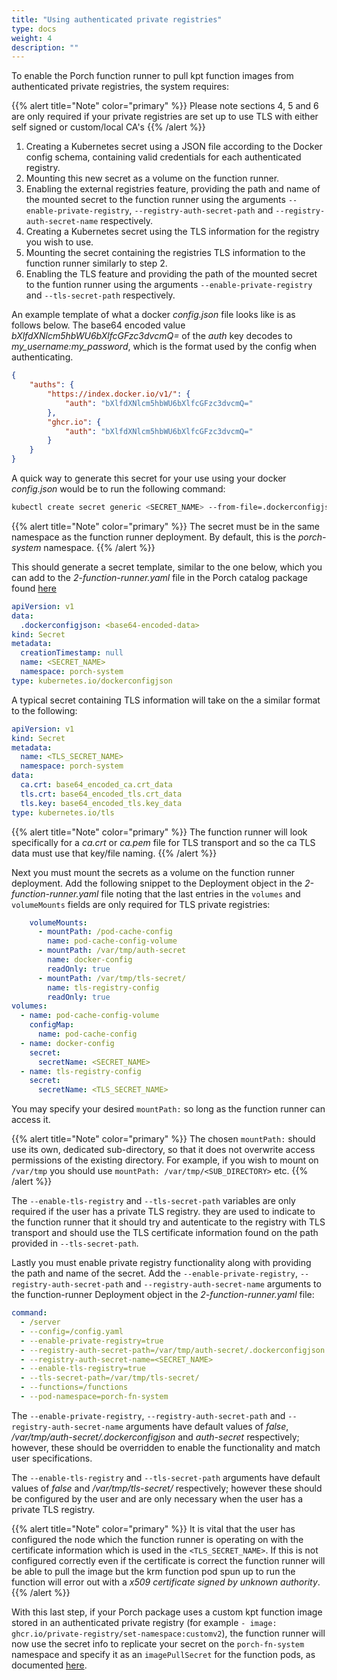 ```yaml
---
title: "Using authenticated private registries"
type: docs
weight: 4
description: ""
---
```


To enable the Porch function runner to pull kpt function images from authenticated private registries, the system requires:

{{% alert title="Note" color="primary" %}}
Please note sections 4, 5 and 6 are only required if your private registries are set up to use TLS with either self signed or custom/local CA's
{{% /alert %}}

1. Creating a Kubernetes secret using a JSON file according to the Docker config schema, containing valid credentials for each authenticated registry.
2. Mounting this new secret as a volume on the function runner.
3. Enabling the external registries feature, providing the path and name of the mounted secret to the function runner using the arguments `--enable-private-registry`, `--registry-auth-secret-path` and `--registry-auth-secret-name` respectively.
4. Creating a Kubernetes secret using the TLS information for the registry you wish to use.
5. Mounting the secret containing the registries TLS information to the function runner similarly to step 2.
6. Enabling the TLS feature and providing the path of the mounted secret to the funtion runner using the arguments `--enable-private-registry` and `--tls-secret-path` respectively.

An example template of what a docker *config.json* file looks like is as follows below. The base64 encoded value *bXlfdXNlcm5hbWU6bXlfcGFzc3dvcmQ=* of the *auth* key decodes to *my_username:my_password*, which is the format used by the config when authenticating.

```json
{
    "auths": {
        "https://index.docker.io/v1/": {
            "auth": "bXlfdXNlcm5hbWU6bXlfcGFzc3dvcmQ="
        },
        "ghcr.io": {
            "auth": "bXlfdXNlcm5hbWU6bXlfcGFzc3dvcmQ="
        }
    }
}
```

A quick way to generate this secret for your use using your docker *config.json* would be to run the following command:

```bash
kubectl create secret generic <SECRET_NAME> --from-file=.dockerconfigjson=/path/to/your/config.json --type=kubernetes.io/dockerconfigjson --dry-run=client -o yaml -n porch-system
```

{{% alert title="Note" color="primary" %}}
The secret must be in the same namespace as the function runner deployment. By default, this is the *porch-system* namespace.
{{% /alert %}}

This should generate a secret template, similar to the one below, which you can add to the *2-function-runner.yaml* file in the Porch catalog package found [here](https://github.com/nephio-project/catalog/tree/main/nephio/core/porch)

```yaml
apiVersion: v1
data:
  .dockerconfigjson: <base64-encoded-data>
kind: Secret
metadata:
  creationTimestamp: null
  name: <SECRET_NAME>
  namespace: porch-system
type: kubernetes.io/dockerconfigjson
```

A typical secret containing TLS information will take on the a similar format to the following:

```yaml
apiVersion: v1
kind: Secret
metadata:
  name: <TLS_SECRET_NAME>
  namespace: porch-system
data:
  ca.crt: base64_encoded_ca.crt_data
  tls.crt: base64_encoded_tls.crt_data
  tls.key: base64_encoded_tls.key_data
type: kubernetes.io/tls
```

{{% alert title="Note" color="primary" %}}
The function runner will look specifically for a *ca.crt* or *ca.pem* file for TLS transport and so the ca TLS data must use that key/file naming.
{{% /alert %}}

Next you must mount the secrets as a volume on the function runner deployment. Add the following snippet to the Deployment object in the *2-function-runner.yaml* file noting that the last entries in the `volumes` and `volumeMounts` fields are only required for TLS private registries:

```yaml
    volumeMounts:
      - mountPath: /pod-cache-config
        name: pod-cache-config-volume
      - mountPath: /var/tmp/auth-secret
        name: docker-config
        readOnly: true
      - mountPath: /var/tmp/tls-secret/
        name: tls-registry-config
        readOnly: true
volumes:
  - name: pod-cache-config-volume
    configMap:
      name: pod-cache-config
  - name: docker-config
    secret:
      secretName: <SECRET_NAME>
  - name: tls-registry-config
    secret:
      secretName: <TLS_SECRET_NAME>
```

You may specify your desired `mountPath:` so long as the function runner can access it.

{{% alert title="Note" color="primary" %}}
The chosen `mountPath:` should use its own, dedicated sub-directory, so that it does not overwrite access permissions of the existing directory. For example, if you wish to mount on `/var/tmp` you should use `mountPath: /var/tmp/<SUB_DIRECTORY>` etc.
{{% /alert %}}

The `--enable-tls-registry` and `--tls-secret-path` variables are only required if the user has a private TLS registry. they are used to indicate to the function runner that it should try and autenticate to the registry with TLS transport and should use the TLS certificate information found on the path provided in `--tls-secret-path`.

Lastly you must enable private registry functionality along with providing the path and name of the secret. Add the `--enable-private-registry`, `--registry-auth-secret-path` and `--registry-auth-secret-name` arguments to the function-runner Deployment object in the *2-function-runner.yaml* file:

```yaml
command:
  - /server
  - --config=/config.yaml
  - --enable-private-registry=true
  - --registry-auth-secret-path=/var/tmp/auth-secret/.dockerconfigjson
  - --registry-auth-secret-name=<SECRET_NAME>
  - --enable-tls-registry=true
  - --tls-secret-path=/var/tmp/tls-secret/
  - --functions=/functions
  - --pod-namespace=porch-fn-system
```

The `--enable-private-registry`, `--registry-auth-secret-path` and `--registry-auth-secret-name` arguments have default values of *false*, */var/tmp/auth-secret/.dockerconfigjson* and *auth-secret* respectively; however, these should be overridden to enable the functionality and match user specifications.

The `--enable-tls-registry` and `--tls-secret-path` arguments have default values of *false* and */var/tmp/tls-secret/* respectively; however these should be configured by the user and are only necessary when the user has a private TLS registry.

{{% alert title="Note" color="primary" %}}
It is vital that the user has configured the node which the function runner is operating on with the certificate information which is used in the `<TLS_SECRET_NAME>`. If this is not configured correctly even if the certificate is correct the function runner will be able to pull the image but the krm function pod spun up to run the function will error out with a *x509 certificate signed by unknown authority*.
{{% /alert %}}

With this last step, if your Porch package uses a custom kpt function image stored in an authenticated private registry (for example `- image: ghcr.io/private-registry/set-namespace:customv2`), the function runner will now use the secret info to replicate your secret on the `porch-fn-system` namespace and specify it as an `imagePullSecret` for the function pods, as documented [here](https://kubernetes.io/docs/tasks/configure-pod-container/pull-image-private-registry/).
